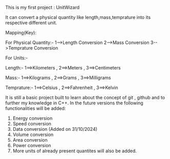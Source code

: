 This is my first project : UnitWizard

It can convert a physical quantity like length,mass,temprature into its respective different unit.

Mapping(Key):
 
 For Physical Quantity:-
 1-->Length Conversion
 2-->Mass Conversion
 3-->Temprature Conversion

 For Units:-
 
  Length:-  1==>Kilometers , 
            2==>Meters , 
            3==>Centimeters
 
  Mass:- 1==>Kilograms , 
          2==>Grams , 
          3==>Milligrams
  
  Temprature:- 1==>Celsius , 
                2==>Fahrenheit , 
                3==>Kelvin

It is still a basic project built to learn about the concept of git , github and to further my knowledge in C++. In the future versions the following functionalities will be added:

1. Energy conversion
2. Speed conversion
3. Data conversion (Added on 31/10/2024)
4. Volume conversion
5. Area conversion
6. Power conversion
7. More units of already present quantites will also be added.

